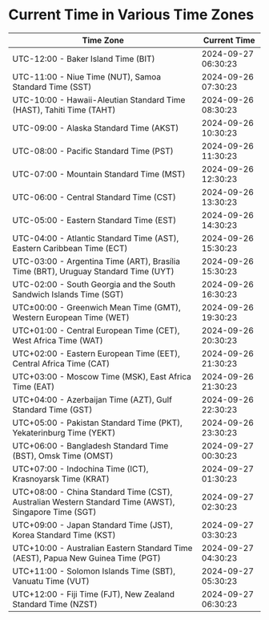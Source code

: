 # Current Time in Various Time Zones

| Time Zone | Current Time |
|-----------|--------------|
| UTC-12:00 - Baker Island Time (BIT) | 2024-09-27 06:30:23 |
| UTC-11:00 - Niue Time (NUT), Samoa Standard Time (SST) | 2024-09-26 07:30:23 |
| UTC-10:00 - Hawaii-Aleutian Standard Time (HAST), Tahiti Time (TAHT) | 2024-09-26 08:30:23 |
| UTC-09:00 - Alaska Standard Time (AKST) | 2024-09-26 10:30:23 |
| UTC-08:00 - Pacific Standard Time (PST) | 2024-09-26 11:30:23 |
| UTC-07:00 - Mountain Standard Time (MST) | 2024-09-26 12:30:23 |
| UTC-06:00 - Central Standard Time (CST) | 2024-09-26 13:30:23 |
| UTC-05:00 - Eastern Standard Time (EST) | 2024-09-26 14:30:23 |
| UTC-04:00 - Atlantic Standard Time (AST), Eastern Caribbean Time (ECT) | 2024-09-26 15:30:23 |
| UTC-03:00 - Argentina Time (ART), Brasília Time (BRT), Uruguay Standard Time (UYT) | 2024-09-26 15:30:23 |
| UTC-02:00 - South Georgia and the South Sandwich Islands Time (SGT) | 2024-09-26 16:30:23 |
| UTC±00:00 - Greenwich Mean Time (GMT), Western European Time (WET) | 2024-09-26 19:30:23 |
| UTC+01:00 - Central European Time (CET), West Africa Time (WAT) | 2024-09-26 20:30:23 |
| UTC+02:00 - Eastern European Time (EET), Central Africa Time (CAT) | 2024-09-26 21:30:23 |
| UTC+03:00 - Moscow Time (MSK), East Africa Time (EAT) | 2024-09-26 21:30:23 |
| UTC+04:00 - Azerbaijan Time (AZT), Gulf Standard Time (GST) | 2024-09-26 22:30:23 |
| UTC+05:00 - Pakistan Standard Time (PKT), Yekaterinburg Time (YEKT) | 2024-09-26 23:30:23 |
| UTC+06:00 - Bangladesh Standard Time (BST), Omsk Time (OMST) | 2024-09-27 00:30:23 |
| UTC+07:00 - Indochina Time (ICT), Krasnoyarsk Time (KRAT) | 2024-09-27 01:30:23 |
| UTC+08:00 - China Standard Time (CST), Australian Western Standard Time (AWST), Singapore Time (SGT) | 2024-09-27 02:30:23 |
| UTC+09:00 - Japan Standard Time (JST), Korea Standard Time (KST) | 2024-09-27 03:30:23 |
| UTC+10:00 - Australian Eastern Standard Time (AEST), Papua New Guinea Time (PGT) | 2024-09-27 04:30:23 |
| UTC+11:00 - Solomon Islands Time (SBT), Vanuatu Time (VUT) | 2024-09-27 05:30:23 |
| UTC+12:00 - Fiji Time (FJT), New Zealand Standard Time (NZST) | 2024-09-27 06:30:23 |
